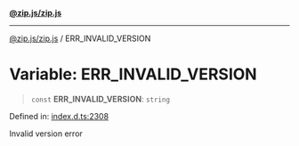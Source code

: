 [**@zip.js/zip.js**](../README.md)

***

[@zip.js/zip.js](../globals.md) / ERR\_INVALID\_VERSION

# Variable: ERR\_INVALID\_VERSION

> `const` **ERR\_INVALID\_VERSION**: `string`

Defined in: [index.d.ts:2308](https://github.com/gildas-lormeau/zip.js/blob/340c4ca9a2c0e59b25fae280b9b6013b4115e27c/index.d.ts#L2308)

Invalid version error
